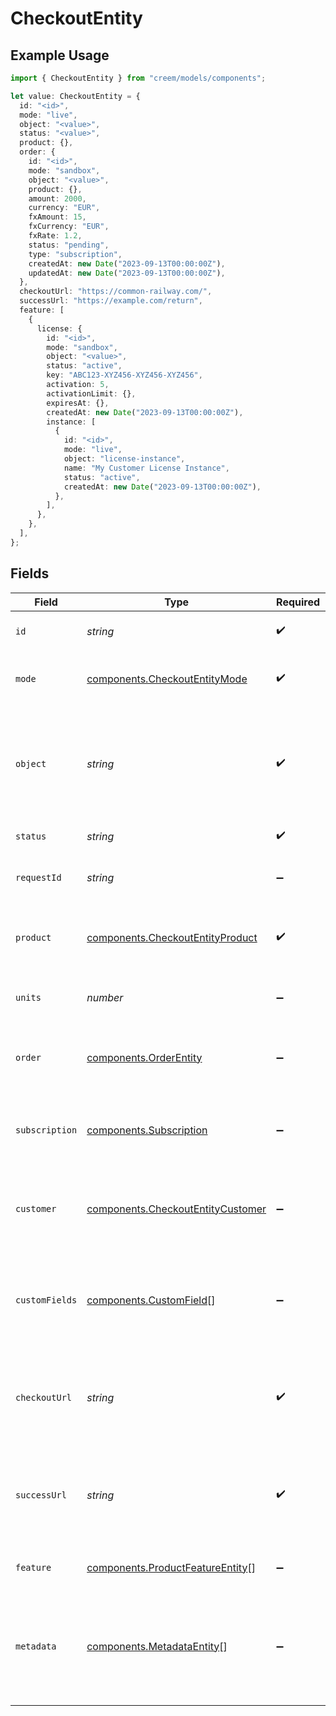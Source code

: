 # CheckoutEntity

## Example Usage

```typescript
import { CheckoutEntity } from "creem/models/components";

let value: CheckoutEntity = {
  id: "<id>",
  mode: "live",
  object: "<value>",
  status: "<value>",
  product: {},
  order: {
    id: "<id>",
    mode: "sandbox",
    object: "<value>",
    product: {},
    amount: 2000,
    currency: "EUR",
    fxAmount: 15,
    fxCurrency: "EUR",
    fxRate: 1.2,
    status: "pending",
    type: "subscription",
    createdAt: new Date("2023-09-13T00:00:00Z"),
    updatedAt: new Date("2023-09-13T00:00:00Z"),
  },
  checkoutUrl: "https://common-railway.com/",
  successUrl: "https://example.com/return",
  feature: [
    {
      license: {
        id: "<id>",
        mode: "sandbox",
        object: "<value>",
        status: "active",
        key: "ABC123-XYZ456-XYZ456-XYZ456",
        activation: 5,
        activationLimit: {},
        expiresAt: {},
        createdAt: new Date("2023-09-13T00:00:00Z"),
        instance: [
          {
            id: "<id>",
            mode: "live",
            object: "license-instance",
            name: "My Customer License Instance",
            status: "active",
            createdAt: new Date("2023-09-13T00:00:00Z"),
          },
        ],
      },
    },
  ],
};
```

## Fields

| Field                                                                                       | Type                                                                                        | Required                                                                                    | Description                                                                                 | Example                                                                                     |
| ------------------------------------------------------------------------------------------- | ------------------------------------------------------------------------------------------- | ------------------------------------------------------------------------------------------- | ------------------------------------------------------------------------------------------- | ------------------------------------------------------------------------------------------- |
| `id`                                                                                        | *string*                                                                                    | :heavy_check_mark:                                                                          | Unique identifier for the object.                                                           |                                                                                             |
| `mode`                                                                                      | [components.CheckoutEntityMode](../../models/components/checkoutentitymode.md)              | :heavy_check_mark:                                                                          | String representing the environment.                                                        |                                                                                             |
| `object`                                                                                    | *string*                                                                                    | :heavy_check_mark:                                                                          | String representing the object’s type. Objects of the same type share the same value.       |                                                                                             |
| `status`                                                                                    | *string*                                                                                    | :heavy_check_mark:                                                                          | Status of the checkout.                                                                     |                                                                                             |
| `requestId`                                                                                 | *string*                                                                                    | :heavy_minus_sign:                                                                          | Identify and track each checkout request.                                                   |                                                                                             |
| `product`                                                                                   | [components.CheckoutEntityProduct](../../models/components/checkoutentityproduct.md)        | :heavy_check_mark:                                                                          | The product associated with the checkout session.                                           |                                                                                             |
| `units`                                                                                     | *number*                                                                                    | :heavy_minus_sign:                                                                          | The number of units for the of the product.                                                 |                                                                                             |
| `order`                                                                                     | [components.OrderEntity](../../models/components/orderentity.md)                            | :heavy_minus_sign:                                                                          | The order associated with the checkout session.                                             |                                                                                             |
| `subscription`                                                                              | [components.Subscription](../../models/components/subscription.md)                          | :heavy_minus_sign:                                                                          | The subscription associated with the checkout session.                                      |                                                                                             |
| `customer`                                                                                  | [components.CheckoutEntityCustomer](../../models/components/checkoutentitycustomer.md)      | :heavy_minus_sign:                                                                          | The customer associated with the checkout session.                                          |                                                                                             |
| `customFields`                                                                              | [components.CustomField](../../models/components/customfield.md)[]                          | :heavy_minus_sign:                                                                          | Additional information collected from your customer during the checkout process.            |                                                                                             |
| `checkoutUrl`                                                                               | *string*                                                                                    | :heavy_check_mark:                                                                          | The URL to which the customer will be redirected to complete the payment.                   |                                                                                             |
| `successUrl`                                                                                | *string*                                                                                    | :heavy_check_mark:                                                                          | The URL to which the user will be redirected after the checkout process is completed.       | https://example.com/return                                                                  |
| `feature`                                                                                   | [components.ProductFeatureEntity](../../models/components/productfeatureentity.md)[]        | :heavy_minus_sign:                                                                          | Features issued for the order.                                                              |                                                                                             |
| `metadata`                                                                                  | [components.MetadataEntity](../../models/components/metadataentity.md)[]                    | :heavy_minus_sign:                                                                          | A key-value pair where the key is a string, and the value can be a string, number, or null. |                                                                                             |